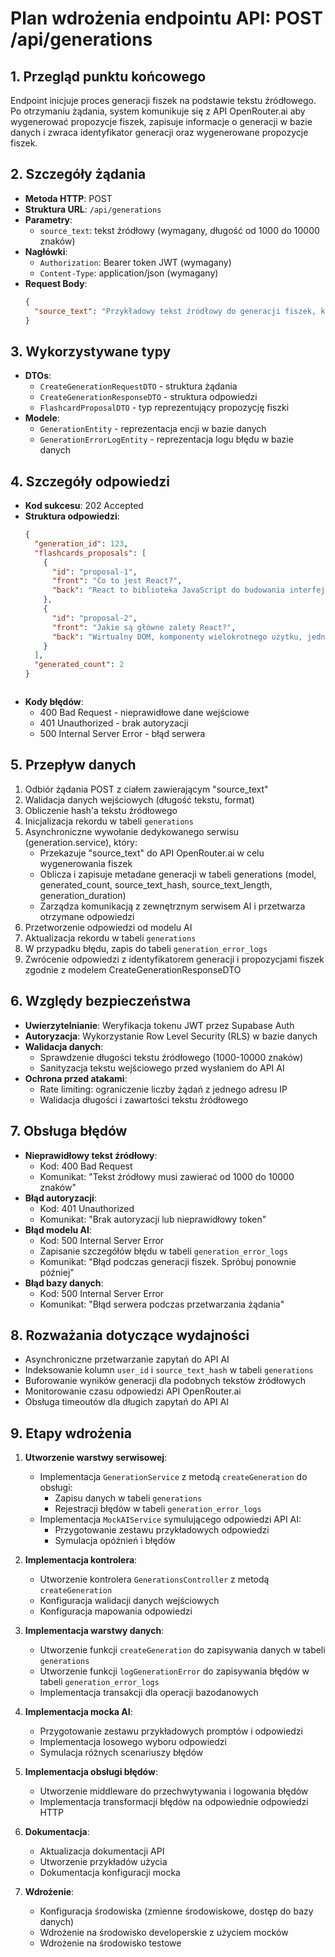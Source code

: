 # Plan wdrożenia endpointu API: POST /api/generations

## 1. Przegląd punktu końcowego
Endpoint inicjuje proces generacji fiszek na podstawie tekstu źródłowego. Po otrzymaniu żądania, system komunikuje się z API OpenRouter.ai aby wygenerować propozycje fiszek, zapisuje informacje o generacji w bazie danych i zwraca identyfikator generacji oraz wygenerowane propozycje fiszek.

## 2. Szczegóły żądania
- **Metoda HTTP**: POST
- **Struktura URL**: `/api/generations`
- **Parametry**:
  - `source_text`: tekst źródłowy (wymagany, długość od 1000 do 10000 znaków)
- **Nagłówki**:
  - `Authorization`: Bearer token JWT (wymagany)
  - `Content-Type`: application/json (wymagany)
- **Request Body**:
  ```json
  {
    "source_text": "Przykładowy tekst źródłowy do generacji fiszek, który powinien zawierać od 1000 do 10000 znaków i opisywać temat, z którego chcemy wygenerować fiszki."
  }
  ```

## 3. Wykorzystywane typy
- **DTOs**:
  - `CreateGenerationRequestDTO` - struktura żądania
  - `CreateGenerationResponseDTO` - struktura odpowiedzi
  - `FlashcardProposalDTO` - typ reprezentujący propozycję fiszki
- **Modele**:
  - `GenerationEntity` - reprezentacja encji w bazie danych
  - `GenerationErrorLogEntity` - reprezentacja logu błędu w bazie danych

## 4. Szczegóły odpowiedzi
- **Kod sukcesu**: 202 Accepted
- **Struktura odpowiedzi**:
  ```json
  {
    "generation_id": 123,
    "flashcards_proposals": [
      {
        "id": "proposal-1",
        "front": "Co to jest React?",
        "back": "React to biblioteka JavaScript do budowania interfejsów użytkownika"
      },
      {
        "id": "proposal-2",
        "front": "Jakie są główne zalety React?",
        "back": "Wirtualny DOM, komponenty wielokrotnego użytku, jednokierunkowy przepływ danych"
      }
    ],
    "generated_count": 2
  }
  ```
  ```
- **Kody błędów**:
  - 400 Bad Request - nieprawidłowe dane wejściowe
  - 401 Unauthorized - brak autoryzacji
  - 500 Internal Server Error - błąd serwera

## 5. Przepływ danych
1. Odbiór żądania POST z ciałem zawierającym "source_text"
2. Walidacja danych wejściowych (długość tekstu, format)
3. Obliczenie hash'a tekstu źródłowego
4. Inicjalizacja rekordu w tabeli `generations`
5. Asynchroniczne wywołanie dedykowanego serwisu (generation.service), który:
   - Przekazuje "source_text" do API OpenRouter.ai w celu wygenerowania fiszek
   - Oblicza i zapisuje metadane generacji w tabeli generations (model, generated_count, source_text_hash, source_text_length, generation_duration)
   - Zarządza komunikacją z zewnętrznym serwisem AI i przetwarza otrzymane odpowiedzi
6. Przetworzenie odpowiedzi od modelu AI
7. Aktualizacja rekordu w tabeli `generations`
8. W przypadku błędu, zapis do tabeli `generation_error_logs`
9. Zwrócenie odpowiedzi z identyfikatorem generacji i propozycjami fiszek zgodnie z modelem CreateGenerationResponseDTO

## 6. Względy bezpieczeństwa
- **Uwierzytelnianie**: Weryfikacja tokenu JWT przez Supabase Auth
- **Autoryzacja**: Wykorzystanie Row Level Security (RLS) w bazie danych
- **Walidacja danych**:
  - Sprawdzenie długości tekstu źródłowego (1000-10000 znaków)
  - Sanityzacja tekstu wejściowego przed wysłaniem do API AI
- **Ochrona przed atakami**:
  - Rate limiting: ograniczenie liczby żądań z jednego adresu IP
  - Walidacja długości i zawartości tekstu źródłowego

## 7. Obsługa błędów
- **Nieprawidłowy tekst źródłowy**:
  - Kod: 400 Bad Request
  - Komunikat: "Tekst źródłowy musi zawierać od 1000 do 10000 znaków"
- **Błąd autoryzacji**:
  - Kod: 401 Unauthorized
  - Komunikat: "Brak autoryzacji lub nieprawidłowy token"
- **Błąd modelu AI**:
  - Kod: 500 Internal Server Error
  - Zapisanie szczegółów błędu w tabeli `generation_error_logs`
  - Komunikat: "Błąd podczas generacji fiszek. Spróbuj ponownie później"
- **Błąd bazy danych**:
  - Kod: 500 Internal Server Error
  - Komunikat: "Błąd serwera podczas przetwarzania żądania"

## 8. Rozważania dotyczące wydajności
- Asynchroniczne przetwarzanie zapytań do API AI
- Indeksowanie kolumn `user_id` i `source_text_hash` w tabeli `generations`
- Buforowanie wyników generacji dla podobnych tekstów źródłowych
- Monitorowanie czasu odpowiedzi API OpenRouter.ai
- Obsługa timeoutów dla długich zapytań do API AI

## 9. Etapy wdrożenia
1. **Utworzenie warstwy serwisowej**:
   - Implementacja `GenerationService` z metodą `createGeneration` do obsługi:
     - Zapisu danych w tabeli `generations`
     - Rejestracji błędów w tabeli `generation_error_logs`
   - Implementacja `MockAIService` symulującego odpowiedzi API AI:
     - Przygotowanie zestawu przykładowych odpowiedzi
     - Symulacja opóźnień i błędów

2. **Implementacja kontrolera**:
   - Utworzenie kontrolera `GenerationsController` z metodą `createGeneration`
   - Konfiguracja walidacji danych wejściowych
   - Konfiguracja mapowania odpowiedzi

3. **Implementacja warstwy danych**:
   - Utworzenie funkcji `createGeneration` do zapisywania danych w tabeli `generations`
   - Utworzenie funkcji `logGenerationError` do zapisywania błędów w tabeli `generation_error_logs`
   - Implementacja transakcji dla operacji bazodanowych

4. **Implementacja mocka AI**:
   - Przygotowanie zestawu przykładowych promptów i odpowiedzi
   - Implementacja losowego wyboru odpowiedzi
   - Symulacja różnych scenariuszy błędów

5. **Implementacja obsługi błędów**:
   - Utworzenie middleware do przechwytywania i logowania błędów
   - Implementacja transformacji błędów na odpowiednie odpowiedzi HTTP

6. **Dokumentacja**:
   - Aktualizacja dokumentacji API
   - Utworzenie przykładów użycia
   - Dokumentacja konfiguracji mocka

7. **Wdrożenie**:
   - Konfiguracja środowiska (zmienne środowiskowe, dostęp do bazy danych)
   - Wdrożenie na środowisko developerskie z użyciem mocków
   - Wdrożenie na środowisko testowe